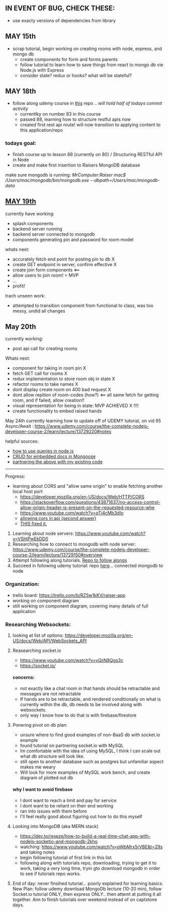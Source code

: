 ## IN EVENT OF BUG, CHECK THESE:
- use exacty versions of dependencies from library

## MAY 15th
- scrap tutorial, begin working on creating rooms with node, express, and mongo db
    - create components for form and forms parents
    - follow tutorial to learn how to save things from react to mongo db vie Node.js with Express 
    - consider state? redux or hooks? what will be stateful?

## MAY 18th

- follow along udemy course in [this](https://github.com/KeturahDev/node-mongo-udemy) repo .. *will hold half of todays commit activity*
    - currentlky on number 83 in this course
    - passed 88, learning how to structure restful apis now
    - created first rest api route! will now transition to applying content to this application/repo

### todays goal:
- finish course up to lesson 88 (currently on 80) / Structuring RESTful API in Node
- create and make first insertion to Raisers MongoDB database


make sure mongodb is running: *MrComputer:Raiser mac$ /Users/mac/mongodb/bin/mongodb.exe --dbpath=/Users/mac/mongodb-data*

## [MAY 19th](https://www.youtube.com/watch?v=gVgtq01fN9M)
currently have working:
- splash components
- backend server running
- backend server connected to mongodb
- components generating pin and password for room model

whats next:
- accurately fetch end point for posting pin to db X 
- create GET endpoint in server, confirm effective X
- create join form components <==
- allow users to join room! = MVP
- ...
- profit!

trach unseen work:
- attempted to transition component from functional to class, was too messy, undid all changes

## May 20th
currently working:
- post api call for creating rooms

Whats next:
- component for taking in room pin X
- fetch GET call for rooms X
- redux implementation to store room obj in state X
- refactor rooms to take names X
- dont display create room on 400 bad request X
- dont allow repition of room-codes (how?) <== all same fetch for getting room, and if failed, allow creation!!
- visual representation for being in state: MVP ACHIEVED X !!!! 
- create functionality to embed raised hands

May 24th
currently learning how to update off of UDEMY tutorial, on vid 95 Async/Await : https://www.udemy.com/course/the-complete-nodejs-developer-course-2/learn/lecture/13729220#notes

helpful sources:
- [how to use queries in node.js](https://stackabuse.com/get-query-strings-and-parameters-in-express-js/)
- [CRUD for embedded docs in Mongoose](https://mongoosejs.com/docs/2.7.x/docs/embedded-documents.html)
- [partnering the above with my existing code](https://stackoverflow.com/questions/37537493/how-to-create-an-embedded-document-that-follows-a-model-with-mongoose)

--------------------------------------------------
Progress:
- learning about CORS and "allow same origin" to enable fetching another local host port
    - https://developer.mozilla.org/en-US/docs/Web/HTTP/CORS
    - https://stackoverflow.com/questions/43871637/no-access-control-allow-origin-header-is-present-on-the-requested-resource-whe
    - https://www.youtube.com/watch?v=qTi4cMb3dIo
    - [allowing cors in api (second answer)](https://stackoverflow.com/questions/36878255/allow-access-control-allow-origin-header-using-html5-fetch-api)
    - [THIS fixed it.](https://chrome.google.com/webstore/detail/allow-cors-access-control/lhobafahddgcelffkeicbaginigeejlf)


1. Learning about node servers: https://www.youtube.com/watch?v=VShtPwEkDD0
2. Researching how to connect to mongodb with node server: https://www.udemy.com/course/the-complete-nodejs-developer-course-2/learn/lecture/13729150#overview
3. Attempt following along tutorials. [Repo to follow alongs](https://github.com/KeturahDev/node-server/tree/master/MERN)
4. Succeed in following udemy tutorial: repo [here](https://github.com/KeturahDev/Node-Mongo)... connected mongodb to node

### Organization: 
- trello board: https://trello.com/b/RZ5w1kKV/raiser-app
- working on component diagram
- still working on component diagram, covering many details of full application


### Researching Websockets:
1. looking at list of options: https://developer.mozilla.org/en-US/docs/Web/API/WebSockets_API
2. Reasearching socket.io

    * https://www.youtube.com/watch?v=vQjiN8Qgs3c
    * https://socket.io/
    #### concerns:
    - not exactly like a chat room in that hands should be retractable and messages are not retractable
    - If hands are to be retractable, and rendered conditionally on what is currently within the db, db needs to be involved along with websockets.
    - only way I know how to do that is with firebase/firestore

3. Ponering pivot on db plan: 
    - unsure where to find good examples of non-BaaS db with socket.io example
    - found tutorial on partnering socket.io with MySQL
    - Im comfortable with the idea of using MySQL, I think I can scale out what db structure will look like.
    - still open to another database such as postgres but unfamiliar aspect makes me weary 
    - Will look for more examples of MySQL work bench, and create diagram of plotted out db

    #### why I want to avoid firebase
    - I dont want to reach a limit and pay for service
    - I dont want to be reliant on their end working
    - ran into issues with them before
    - I'll feel really good about figuring out how to do this myself

4. Looking into MongoDB (aka MERN stack)
   - https://dev.to/rexeze/how-to-build-a-real-time-chat-app-with-nodejs-socketio-and-mongodb-2kho
   - watching: https://www.youtube.com/watch?v=pWbMrx5rVBE&t=29s and taking notes
   - begin following tutorial of first link in this list
   - following along with tutorials repo, downloading, trying to get it to work, taking a very long time, tryin gto download mongodb in order to see if tutorials repo works.

5. End of day: never finsihed tutorial... poorly explained for learning basics. New Plan: follow udemy download MongoDb lecture (10-20 min), follow Socket.io tutorial ONLY, then express ONLY.. then attemt at putting it all together. Aim to finish tutorials over weekend instead of on captstone days. 